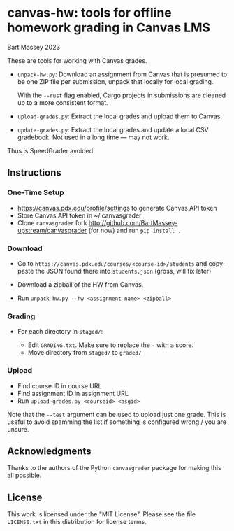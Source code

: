 # canvas-hw: tools for offline homework grading in Canvas LMS
Bart Massey 2023

These are tools for working with Canvas grades.

* `unpack-hw.py`: Download an assignment from Canvas that is
  presumed to be one ZIP file per submission, unpack that
  locally for local grading.
  
  With the `--rust` flag enabled, Cargo projects in
  submissions are cleaned up to a more consistent format.

* `upload-grades.py`: Extract the local grades and upload
  them to Canvas.

* `update-grades.py`: Extract the local grades and update a
  local CSV gradebook. Not used in a long time — may not work.

Thus is SpeedGrader avoided.

## Instructions

### One-Time Setup

* https://canvas.pdx.edu/profile/settings to generate Canvas
  API token
* Store Canvas API token in ~/.canvasgrader
* Clone `canvasgrader` fork
  http://github.com/BartMassey-upstream/canvasgrader (for
  now) and run `pip install .`


### Download

* Go to `https://canvas.pdx.edu/courses/<course-id>/students` and
  copy-paste the JSON found there into `students.json`
  (gross, will fix later)

* Download a zipball of the HW from Canvas.

* Run `unpack-hw.py --hw <assignment name> <zipball>`

### Grading

* For each directory in `staged/`:

  * Edit `GRADING.txt`. Make sure to replace the `-` with a
    score.
  * Move directory from `staged/` to `graded/`

### Upload

* Find course ID in course URL
* Find assignment ID in assignment URL
* Run `upload-grades.py <courseid> <asgid>`

Note that the `--test` argument can be used to upload just
one grade. This is useful to avoid spamming the list if
something is configured wrong / you are unsure.

## Acknowledgments

Thanks to the authors of the Python `canvasgrader` package
for making this all possible.

## License

This work is licensed under the "MIT License". Please see the file
`LICENSE.txt` in this distribution for license terms.
